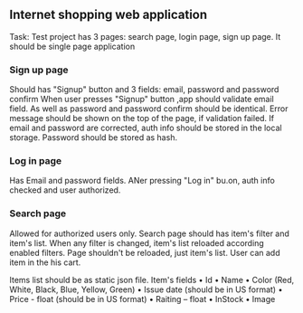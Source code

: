 ## Internet shopping web application

Task:
Test project has 3 pages: search page, login page, sign up page. It should be single page application

### Sign up page
Should has "Signup" button and 3 fields: email, password and password confirm When user presses "Signup" button ,app should validate email field. As well as password and password confirm should be identical. Error message should be shown on the top of the page, if validation failed.
If email and password are corrected, auth info should be stored in the local storage. Password should be stored as hash.

### Log in page
Has Email and password fields. ANer pressing "Log in" bu.on, auth info checked and user authorized.

### Search page
Allowed for authorized users only. Search page should has item's filter and item's list. When any filter is changed, item's list reloaded according enabled filters. Page shouldn't be reloaded, just item's list. User can add item in the his cart.

Items list should be as static json file. Item's fields
• Id
• Name
• Color (Red, White, Black, Blue, Yellow, Green)
• Issue date (should be in US format)
• Price - float (should be in US format)
• Raiting – float
• InStock
• Image